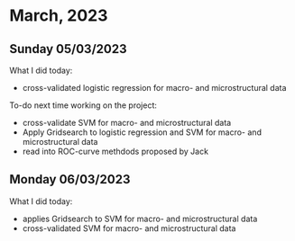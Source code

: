 # March, 2023

## Sunday 05/03/2023
What I did today:
- cross-validated logistic regression for macro- and microstructural data

To-do next time working on the project:
- cross-validate SVM for macro- and microstructural data
- Apply Gridsearch to logistic regression and SVM for macro- and microstructural data
- read into ROC-curve methdods proposed by Jack

## Monday 06/03/2023
What I did today:
- applies Gridsearch to SVM for macro- and microstructural data
- cross-validated SVM for macro- and microstructural data


